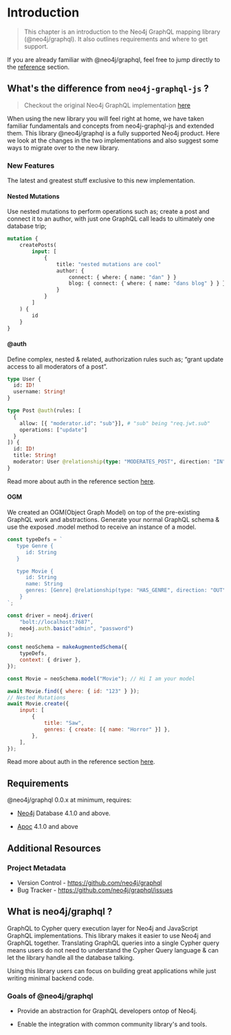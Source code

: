 # Introduction

> This chapter is an introduction to the Neo4j GraphQL mapping library (@neo4j/graphql). It also outlines requirements and where to get support.

If you are already familiar with @neo4j/graphql, feel free to jump directly to the [reference](./reference.md) section.

## What's the difference from `neo4j-graphql-js` ?

> Checkout the original Neo4j GraphQL implementation [here](https://grandstack.io/)

When using the new library you will feel right at home, we have taken familiar fundamentals and concepts from neo4j-graphql-js and extended them. This library @neo4j/graphql is a fully supported Neo4j product. Here we look at the changes in the two implementations and also suggest some ways to migrate over to the new library.

### New Features

The latest and greatest stuff exclusive to this new implementation.

#### Nested Mutations

Use nested mutations to perform operations such as; create a post and connect it to an author, with just one GraphQL call leads to ultimately one database trip;

```graphql
mutation {
    createPosts(
        input: [
            {
                title: "nested mutations are cool"
                author: {
                    connect: { where: { name: "dan" } }
                    blog: { connect: { where: { name: "dans blog" } } }
                }
            }
        ]
    ) {
        id
    }
}
```

#### @auth

Define complex, nested & related, authorization rules such as; “grant update access to all moderators of a post”.

```graphql
type User {
  id: ID!
  username: String!
}

type Post @auth(rules: [
  {
    allow: [{ "moderator.id": "sub"}], # "sub" being "req.jwt.sub"
    operations: ["update"]
  }
]) {
  id: ID!
  title: String!
  moderator: User @relationship(type: "MODERATES_POST", direction: "IN")
}
```

Read more about auth in the reference section [here](./reference#auth).

#### OGM

We created an OGM(Object Graph Model) on top of the pre-existing GraphQL work and abstractions. Generate your normal GraphQL schema & use the exposed .model method to receive an instance of a model.

```js
const typeDefs = `
   type Genre {
      id: String
   }

   type Movie {
      id: String
      name: String
      genres: [Genre] @relationship(type: "HAS_GENRE", direction: "OUT")
    }
`;

const driver = neo4j.driver(
    "bolt://localhost:7687",
    neo4j.auth.basic("admin", "password")
);

const neoSchema = makeAugmentedSchema({
    typeDefs,
    context: { driver },
});

const Movie = neoSchema.model("Movie"); // Hi I am your model

await Movie.find({ where: { id: "123" } });
// Nested Mutations
await Movie.create({
    input: [
        {
            title: "Saw",
            genres: { create: [{ name: "Horror" }] },
        },
    ],
});
```

Read more about auth in the reference section [here](./reference#ogm).

## Requirements

@neo4j/graphql 0.0.x at minimum, requires:

-   [Neo4j](https://neo4j.com/) Database 4.1.0 and above.

-   [Apoc](https://neo4j.com/labs/apoc/) 4.1.0 and above

## Additional Resources

### Project Metadata

-   Version Control - https://github.com/neo4j/graphql
-   Bug Tracker - https://github.com/neo4j/graphql/issues

## What is neo4j/graphql ?

GraphQL to Cypher query execution layer for Neo4j and JavaScript GraphQL implementations. This library makes it easier to use Neo4j and GraphQL together. Translating GraphQL queries into a single Cypher query means users do not need to understand the Cypher Query language & can let the library handle all the database talking.

Using this library users can focus on building great applications while just writing minimal backend code.

### Goals of @neo4j/graphql

-   Provide an abstraction for GraphQL developers ontop of Neo4j.

-   Enable the integration with common community library's and tools.
